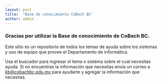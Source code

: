 ```yaml
---
layout: post
title:  "Base de conocimiento CoBach BC"
author: admin
---
```

### Gracias por utilizar la **Base de conocimiento** de CoBach BC. 

Este sitio es un repositorio de todos los temas de ayuda sobre los sistemas y uso de equipo que provee el Departamento de informática.

Usa el buscador para ingresar el tema o sistema sobre el cual necesitas ayuda. Si no encuentras la información que necesitas envía un correo a <a href="mailto:kb@cobachbc.edu.mx">kb@cobachbc.edu.mx</a> para ayudarte y agregar la información que necesitas.